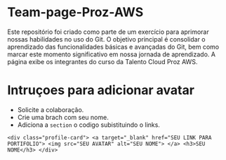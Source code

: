 # Team-page-Proz-AWS
Este repositório foi criado como parte de um exercício para aprimorar nossas habilidades no uso do Git. O objetivo principal é consolidar o aprendizado das funcionalidades básicas e avançadas do Git, bem como marcar este momento significativo em nossa jornada de aprendizado.  A página exibe os integrantes do curso da Talento Cloud Proz AWS.


# Intruçoes para adicionar avatar
- Solicite a colaboração.
- Crie uma brach com seu nome.
- Adiciona a <code>section</code> o codigo subistituindo o links.

``
      <div class="profile-card">
        <a target="_blank" href="SEU LINK PARA PORTIFOLIO">
          <img src="SEU AVATAR" alt="SEU NOME">
        </a>
        <h3>SEU NOME</h3>
      </div>
``

